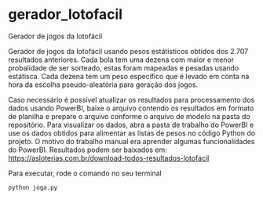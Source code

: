 # gerador_lotofacil
Gerador de jogos da lotofácil

Gerador de jogos da lotofácil usando pesos estátisticos obtidos dos 2.707 resultados anteriores. Cada bola tem uma dezena com maior e menor probalidade de ser sorteado, estas foram mapeadas e pesadas usando estátisca. Cada dezena tem um peso específico que é levado em conta na hora da escolha pseudo-aleatória para geração dos jogos.

Caso necessário é possível atualizar os resultados para processamento dos dados usando PowerBI, baixe o arquivo contendo os resultados em formato de planilha e prepare o arquivo conforme o arquivo de modelo na pasta do repositório. Para visualizar os dados, abra a pasta de trabalho do PowerBI e use os dados obtidos para alimentar as listas de pesos no código Python do projeto. O motivo do trabalho manual era aprender algumas funcionalidades do PowerBI. Resultados podem ser baixados em: https://asloterias.com.br/download-todos-resultados-lotofacil

Para executar, rode o comando no seu terminal

```
python joga.py
```
